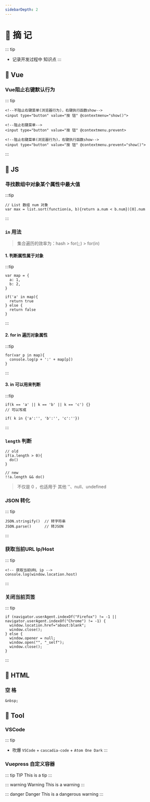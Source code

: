 ```yaml
---
sidebarDepth: 2
---
```

# 📖 摘 记
::: tip
- 记录开发过程中 知识点
:::

## 🎏 Vue
### Vue阻止右键默认行为
::: tip
```
<!--不阻止右键菜单(浏览器行为)，右键执行函数show-->
<input type="button" value="按 钮" @contextmenu="show()"> 

<!--阻止右键菜单-->
<input type="button" value="按 钮" @contextmenu.prevent>

<!--阻止右键菜单(浏览器行为)，右键执行函数show-->
<input type="button" value="按 钮" @contextmenu.prevent="show()">
```
:::

## 🎏 JS
### 寻找数组中对象某个属性中最大值
:::tip
```
// List 数组 num 对象
var max = list.sort(function(a, b){return a.num < b.num})[0].num
```
:::

### `in` 用法
> 集合遍历的效率为：hash > for(;;) > for(in)

#### 1. 判断属性属于对象
:::tip
```
var map = {
  a: 1,
  b: 2,
}

if('a' in map){
  return true
} else {
  return false
}
```
:::

#### 2. for in 遍历对象属性
:::tip
```
for(var p in map){
  console.log(p + ':' + map[p])
}
```
:::

#### 3. in 可以用来判断
:::tip
```
if(k == 'a' || k == 'b' || k == 'c') {}
// 可以写成

if( k in {'a':'', 'b':'', 'c':''})

```
:::

### `length` 判断
```
// old
if(a.length > 0){
  do()
}

// new
!!a.length && do()
```

> 不仅是 0 ，也适用于 其他 ''、null、undefined

### JSON 转化
::: tip
```
JSON.stringify()  // 转字符串
JSON.parse()      // 转JSON
```
:::

### 获取当前URL Ip/Host
::: tip
```
<!-- 获取当前URL ip -->
console.log(window.location.host)
```
:::

### 关闭当前页签
::: tip
```
if (navigator.userAgent.indexOf("Firefox") != -1 || navigator.userAgent.indexOf("Chrome") != -1) {  
  window.location.href="about:blank";  
  window.close();  
} else {
  window.opener = null;  
  window.open("", "_self");  
  window.close();  
}  
```
:::

## 🎏 HTML
### 空 格
```
&nbsp;
```

## 🎏 Tool
### VSCode
::: tip
- 吹爆 `VSCode` + `cascadia-code` + `Atom One Dark` 
:::

### Vuepress 自定义容器
::: tip TIP
This is a tip
:::

::: warning Warning
This is a warning
:::

::: danger Danger
This is a dangerous warning
:::